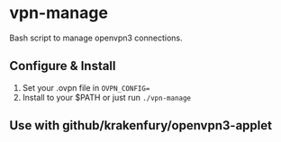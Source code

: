 # vpn-manage
Bash script to manage openvpn3 connections.

## Configure & Install
1. Set your .ovpn file in `OVPN_CONFIG=`
2. Install to your $PATH or just run `./vpn-manage`

## Use with github/krakenfury/openvpn3-applet
